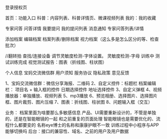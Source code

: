 登录授权页

首页：功能入口
科普：内容列表、科普详情页、微课视频列表
我的：我的收藏

专家问答
问答详情
我要提问
我的提问列表
消息通知
专家问答列表/详情

添加档案
编辑档案
档案列表/删除档案
视力档案（这么多是怎么区分的等、检查批次）

//翻转拍
查找/连接设备
调节灵敏度检测-字体设置。
灵敏度检测-字母
训练中
测试训练完成
视觉测试报告：图表（折线图、柱状图）

个人信息
宝妈交流微信群
用户须知
服务协议
隐私政策
意见反馈

1、宝妈交流微信群：微信分享海报、二维码
2、自定义控件：标题栏
档案编辑栏： 项目名 + 输入框的控件
日期选择控件
地址选择控件
3、自定义弹框
4、视频播放器：单独播放、视频列表
5、mp3播放
6、预览相册、选择图片、选择图片框、图片裁剪、图片压缩
7、图表：折线图、柱状图
8、问题输入框（交互）

业务：
档案里面为啥要那么多敏感信息
产品、UI需要重新设计的，不管是单独的，还是在智能眼镜的一起
和之前重复的页面处理
智能眼镜也是需要优化的、流程什么都要变的
名称eye博士的名称和康康护眼不一致
训练过程中小程序与APP能够切换吗
后台：接口的兼容性、域名、之前的用户及用户数据
